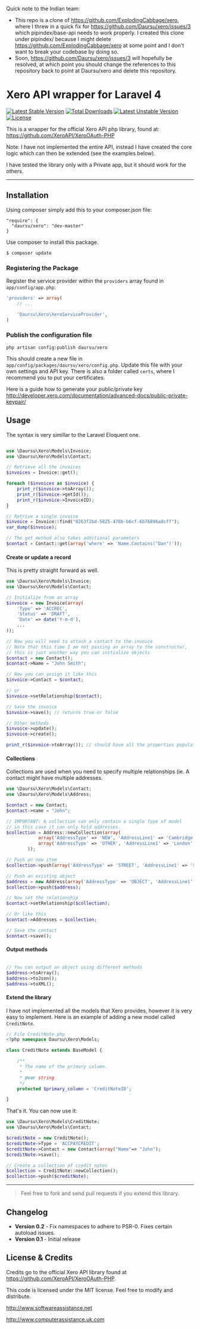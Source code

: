 Quick note to the Indian team:

- This repo is a clone of https://github.com/ExplodingCabbage/xero, where I threw in a quick fix for https://github.com/Daursu/xero/issues/3 which pipindex/base-api needs to work properly. I created this clone under pipindex/ because I might delete https://github.com/ExplodingCabbage/xero at some point and I don't want to break your codebase by doing so.
- Soon, https://github.com/Daursu/xero/issues/3 will hopefully be resolved, at which point you should change the references to this repository back to point at Daursu/xero and delete this repository.

# Xero API wrapper for Laravel 4

[![Latest Stable Version](https://poser.pugx.org/daursu/xero/v/stable.svg)](https://packagist.org/packages/daursu/xero) [![Total Downloads](https://poser.pugx.org/daursu/xero/downloads.svg)](https://packagist.org/packages/daursu/xero) [![Latest Unstable Version](https://poser.pugx.org/daursu/xero/v/unstable.svg)](https://packagist.org/packages/daursu/xero) [![License](https://poser.pugx.org/daursu/xero/license.svg)](https://packagist.org/packages/daursu/xero)

This is a wrapper for the official Xero API php library, found at: https://github.com/XeroAPI/XeroOAuth-PHP

Note: I have not implemented the entire API, instead I have created the core logic which can then be extended (see the examples below).

I have tested the library only with a Private app, but it should work for the others.

---------

## Installation

Using composer simply add this to your composer.json file:

```
"require": {
  "daursu/xero": "dev-master"
}
```

Use composer to install this package.

```
$ composer update
```

### Registering the Package

Register the service provider within the ```providers``` array found in ```app/config/app.php```:

```php
'providers' => array(
	// ...

	'Daursu\Xero\XeroServiceProvider',
)
```

### Publish the configuration file
```
php artisan config:publish daursu/xero
```
This should create a new file in ```app/config/packages/daursu/xero/config.php```. Update this file with your own settings and API key.
There is also a folder called ```certs```, where I recommend you to put your certificates.

Here is a guide how to generate your public/private key http://developer.xero.com/documentation/advanced-docs/public-private-keypair/


## Usage

The syntax is very simillar to the Laravel Eloquent one.

```php

use \Daursu\Xero\Models\Invoice;
use \Daursu\Xero\Models\Contact;

// Retrieve all the invoices
$invoices = Invoice::get();

foreach ($invoices as $invoice) {
    print_r($invoice->toArray());
    print_r($invoice->getId());
    print_r($invoice->InvoiceID);
}

// Retrive a single invoice
$invoice = Invoice::find("0263f2bd-5825-476b-b6cf-6b76896a8cff");
var_dump($invoice);

// The get method also takes additional parameters
$contact = Contact::get(array('where' => 'Name.Contains("Dan")'));

```

#### Create or update a record

This is pretty straight forward as well.

```php
use \Daursu\Xero\Models\Invoice;
use \Daursu\Xero\Models\Contact;

// Initialize from an array
$invoice = new Invoice(array(
    'Type' => 'ACCREC',
    'Status' => 'DRAFT',
    'Date' => date('Y-m-d'),
    ...
));

// Now you will need to attach a contact to the invoice
// Note that this time I am not passing an array to the constructor,
// this is just another way you can initialize objects
$contact = new Contact();
$contact->Name = "John Smith";

// Now you can assign it like this
$invoice->Contact = $contact;

// or
$invoice->setRelationship($contact);

// Save the invoice
$invoice->save(); // returns true or false

// Other methods
$invoice->update();
$invoice->create();

print_r($invoice->toArray()); // should have all the properties populated once it comes back from Xero

```

#### Collections
Collections are used when you need to specify multiple relationships (ie. A contact might have multiple addresses.

```php
use \Daursu\Xero\Models\Contact;
use \Daursu\Xero\Models\Address;

$contact = new Contact;
$contact->name = "John";

// IMPORTANT: A collection can only contain a single type of model
// in this case it can only hold addresses.
$collection = Address::newCollection(array(
			array('AddressType' => 'NEW', 'AddressLine1' => 'Cambridge', 'AddressLine2' => 'England'),
			array('AddressType' => 'OTHER', 'AddressLine1' => 'London', 'AddressLine2' => 'England'),
		));

// Push an new item
$collection->push(array('AddressType' => 'STREET', 'AddressLine1' => 'Street', 'AddressLine2' => 'England'));

// Push an existing object
$address = new Address(array('AddressType' => 'OBJECT', 'AddressLine1' => 'Oxford', 'AddressLine2' => 'England'));
$collection->push($address);

// Now set the relationship
$contact->setRelationship($collection);

// Or like this
$contact->Addresses = $collection;

// Save the contact
$contact->save();
```

#### Output methods
```php

// You can output an object using different methods
$address->toArray();
$address->toJson();
$address->toXML();
```

#### Extend the library
I have not implemented all the models that Xero provides, however it is very easy to implement. Here is an example of adding a new model called ```CreditNote```.

```php
// File CreditNote.php
<?php namespace Daursu\Xero\Models;

class CreditNote extends BaseModel {

	/**
	 * The name of the primary column.
	 *
	 * @var string
	 */
	protected $primary_column = 'CreditNoteID';

}
```

That's it. You can now use it:

```php
use \Daursu\Xero\Models\CreditNote;
use \Daursu\Xero\Models\Contact;

$creditNote = new CreditNote();
$creditNote->Type = 'ACCPAYCREDIT';
$creditNote->Contact = new Contact(array("Name"=> "John");
$creditNote->save();

// Create a collection of credit notes
$collection = CreditNote::newCollection();
$collection->push($creditNote);

```

-----
> Feel free to fork and send pull requests if you extend this library.

## Changelog

* **Version 0.2** - Fix namespaces to adhere to PSR-0. Fixes certain autoload issues.
* **Version 0.1** - Initial release

## License & Credits

Credits go to the official Xero API library found at https://github.com/XeroAPI/XeroOAuth-PHP.

This code is licensed under the MIT license. Feel free to modify and distribute.

http://www.softwareassistance.net

http://www.computerassistance.uk.com
